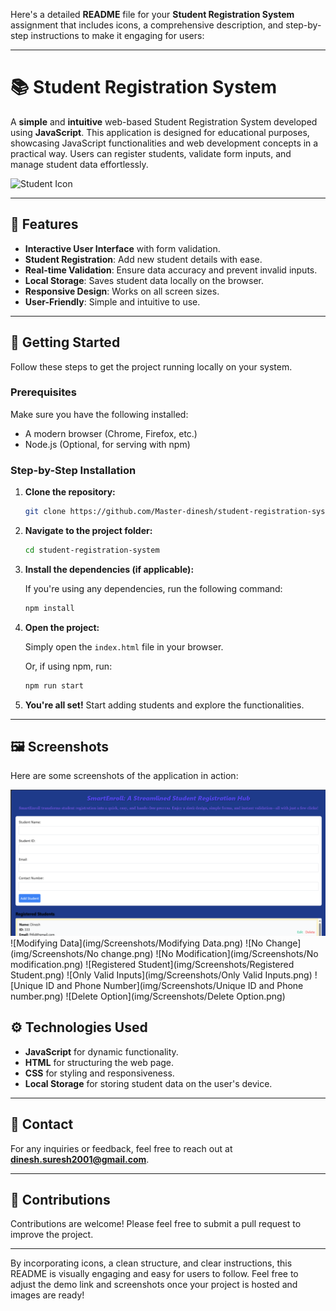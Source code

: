Here's a detailed **README** file for your **Student Registration System** assignment that includes icons, a comprehensive description, and step-by-step instructions to make it engaging for users:

---

# 📚 Student Registration System

A **simple** and **intuitive** web-based Student Registration System developed using **JavaScript**. This application is designed for educational purposes, showcasing JavaScript functionalities and web development concepts in a practical way. Users can register students, validate form inputs, and manage student data effortlessly. 

![Student Icon](./img/icons/student-icon.png)

---

## 📝 Features

- **Interactive User Interface** with form validation.
- **Student Registration**: Add new student details with ease.
- **Real-time Validation**: Ensure data accuracy and prevent invalid inputs.
- **Local Storage**: Saves student data locally on the browser.
- **Responsive Design**: Works on all screen sizes.
- **User-Friendly**: Simple and intuitive to use.

---

## 🚀 Getting Started

Follow these steps to get the project running locally on your system.

### Prerequisites

Make sure you have the following installed:
- A modern browser (Chrome, Firefox, etc.)
- Node.js (Optional, for serving with npm)

### Step-by-Step Installation

1. **Clone the repository:**

   ```bash
   git clone https://github.com/Master-dinesh/student-registration-system.git
   ```

2. **Navigate to the project folder:**

   ```bash
   cd student-registration-system
   ```

3. **Install the dependencies (if applicable):**

   If you're using any dependencies, run the following command:

   ```bash
   npm install
   ```

4. **Open the project:**

   Simply open the `index.html` file in your browser.

   Or, if using npm, run:

   ```bash
   npm run start
   ```

5. **You're all set!** Start adding students and explore the functionalities.

---
## 🖼️ Screenshots

Here are some screenshots of the application in action:

![Home Page](img/Screenshots/Home_Page.png)
![Modifying Data](img/Screenshots/Modifying Data.png)
![No Change](img/Screenshots/No change.png)
![No Modification](img/Screenshots/No modification.png)
![Registered Student](img/Screenshots/Registered Student.png)
![Only Valid Inputs](img/Screenshots/Only Valid Inputs.png)
![Unique ID and Phone Number](img/Screenshots/Unique ID and Phone number.png)
![Delete Option](img/Screenshots/Delete Option.png)



## ⚙️ Technologies Used

- **JavaScript** for dynamic functionality.
- **HTML** for structuring the web page.
- **CSS** for styling and responsiveness.
- **Local Storage** for storing student data on the user's device.

---

## 📧 Contact

For any inquiries or feedback, feel free to reach out at **dinesh.suresh2001@gmail.com**.

---

## 🌟 Contributions

Contributions are welcome! Please feel free to submit a pull request to improve the project.

---

By incorporating icons, a clean structure, and clear instructions, this README is visually engaging and easy for users to follow. Feel free to adjust the demo link and screenshots once your project is hosted and images are ready!
